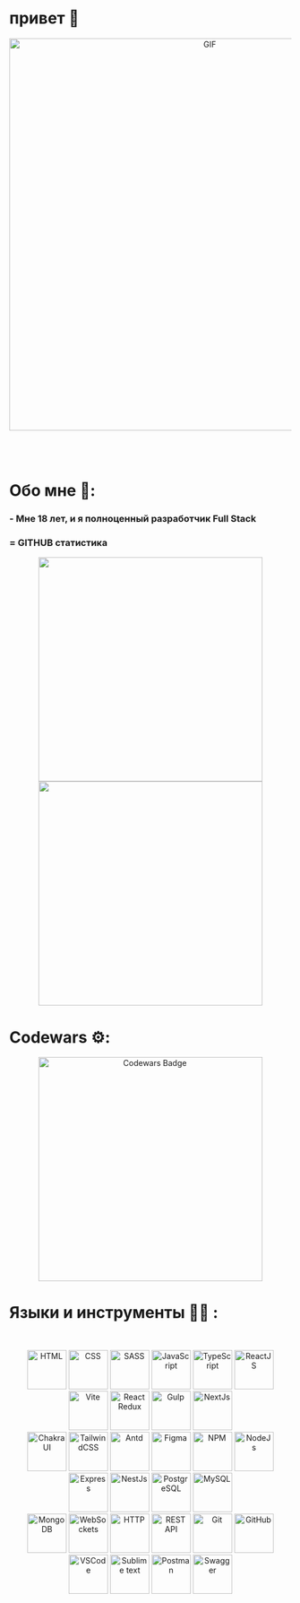 # привет 👋

<div align="center">
<img hight="300" width="700" alt="GIF" align="center" src="https://cdnb.artstation.com/p/assets/images/images/064/767/201/original/ash-emritte-pcscreen6.gif?1688686432" />
</div>

</br>
</br>
</br>


# Обо мне 💬:

### - Мне 18 лет, и я полноценный разработчик Full Stack 
### = GITHUB статистика

<div align="center">
<img style="width: 400px" src="https://streak-stats.demolab.com/?user=Alisher-Dev&theme=dark" />
</div>

<div align="center">
<img style="width: 400px" src="https://github-readme-stats.vercel.app/api/top-langs/?username=Alisher-Dev&locale=en&custom_title=Top%20Languages&theme=dark" />
</div>

# Codewars ⚙️:

<div align="center">
  <img style="width: 400px" src="https://www.codewars.com/users/Alisher-Dev/badges/large" alt="Codewars Badge">
</div>

# Языки и инструменты 👨‍💻 :
</br>

<p align="center" >

<span>
<img src="https://user-images.githubusercontent.com/25181517/192158954-f88b5814-d510-4564-b285-dff7d6400dad.png" width="70px" height="70px" alt="HTML" />
</span>
<span>
<img src="https://user-images.githubusercontent.com/25181517/183898674-75a4a1b1-f960-4ea9-abcb-637170a00a75.png" width="70px" height="70px" alt="CSS"  />
</span>
<span>
<img src="https://user-images.githubusercontent.com/25181517/192158956-48192682-23d5-4bfc-9dfb-6511ade346bc.png" width="70px" height="70px" alt="SASS" />
</span>
<span>
<img src="https://user-images.githubusercontent.com/25181517/117447155-6a868a00-af3d-11eb-9cfe-245df15c9f3f.png" width="70px" height="70px" alt="JavaScript" />
</span>
<span>
<img src="https://user-images.githubusercontent.com/25181517/183890598-19a0ac2d-e88a-4005-a8df-1ee36782fde1.png" width="70px" height="70px"  alt="TypeScript"/>
</span>
<span>
<img src="https://user-images.githubusercontent.com/25181517/183897015-94a058a6-b86e-4e42-a37f-bf92061753e5.png" width="70px" height="70px" alt="ReactJS" />
</span>
<span>
<img src="https://github.com/marwin1991/profile-technology-icons/assets/62091613/b40892ef-efb8-4b0e-a6b5-d1cfc2f3fc35" width="70px" height="70px" alt="Vite" />
</span>
<span>
<img src="https://user-images.githubusercontent.com/25181517/187896150-cc1dcb12-d490-445c-8e4d-1275cd2388d6.png" width="70px" height="70px" alt="React Redux" />
</span>
<span>
<img src="https://github.com/marwin1991/profile-technology-icons/assets/136815194/c49c6dbd-992a-4f14-9cf4-ff40cb5344ed" width="70px" height="70px" alt="Gulp"/>
</span>
<span>
<img src="https://github.com/marwin1991/profile-technology-icons/assets/136815194/5f8c622c-c217-4649-b0a9-7e0ee24bd704" width="70px" height="70px" alt="NextJs" />
</span></br>
<span>
<img src="https://user-images.githubusercontent.com/25181517/190887639-d0ba4ec9-ddbe-45dd-bea1-4db83846503e.png" width="70px" height="70px" alt="ChakraUI" />
</span>
<span>
<img src="https://user-images.githubusercontent.com/25181517/202896760-337261ed-ee92-4979-84c4-d4b829c7355d.png" width="70px" height="70px" alt="TailwindCSS" />
</span>
<span>
<img src="https://user-images.githubusercontent.com/25181517/190887795-99cb0921-e57f-430b-a111-e165deedaa36.png" width="70px" height="70px" alt="Antd" />
</span>
<span>
<img src="https://user-images.githubusercontent.com/25181517/189715289-df3ee512-6eca-463f-a0f4-c10d94a06b2f.png" width="70px" height="70px" alt="Figma" />
</span>
<span>
<img src="https://user-images.githubusercontent.com/25181517/121401671-49102800-c959-11eb-9f6f-74d49a5e1774.png" width="70px" height="70px" alt="NPM" />
</span>
<span>
<img src="https://user-images.githubusercontent.com/25181517/183568594-85e280a7-0d7e-4d1a-9028-c8c2209e073c.png" width="70px" height="70px" alt="NodeJs" />
</span>
<span>
<img src="https://user-images.githubusercontent.com/25181517/183859966-a3462d8d-1bc7-4880-b353-e2cbed900ed6.png" width="70px" height="70px" alt="Express" />
</span>
<span>
<img src="https://github.com/marwin1991/profile-technology-icons/assets/136815194/519bfaf3-c242-431e-a269-876979f05574" width="70px" height="70px" alt="NestJs" />
</span>
<span>
<img src="https://user-images.githubusercontent.com/25181517/117208740-bfb78400-adf5-11eb-97bb-09072b6bedfc.png" width="70px" height="70px" alt="PostgreSQL" />
</span>
<span>
<img src="https://user-images.githubusercontent.com/25181517/183896128-ec99105a-ec1a-4d85-b08b-1aa1620b2046.png" width="70px" height="70px" alt="MySQL" />
</span></br>
<span>
<img src="https://user-images.githubusercontent.com/25181517/182884177-d48a8579-2cd0-447a-b9a6-ffc7cb02560e.png" width="70px" height="70px" alt="MongoDB" />
</span>
<span>
<img src="https://user-images.githubusercontent.com/25181517/187070862-03888f18-2e63-4332-95fb-3ba4f2708e59.png" width="70px" height="70px" alt="WebSockets" />
</span>
<span>
<img src="https://user-images.githubusercontent.com/25181517/192107854-765620d7-f909-4953-a6da-36e1ef69eea6.png" width="70px" height="70px" alt="HTTP" />
</span>
<span>
<img src="https://user-images.githubusercontent.com/25181517/192107858-fe19f043-c502-4009-8c47-476fc89718ad.png" width="70px" height="70px" alt="REST API" />
</span>
<span>
<img src="https://user-images.githubusercontent.com/25181517/192108372-f71d70ac-7ae6-4c0d-8395-51d8870c2ef0.png" width="70px" height="70px" alt="Git" />
</span>
<span>
<img src="https://user-images.githubusercontent.com/25181517/192108374-8da61ba1-99ec-41d7-80b8-fb2f7c0a4948.png" width="70px" height="70px" alt="GitHub" />
</span>
<span>
<img src="https://user-images.githubusercontent.com/25181517/192108891-d86b6220-e232-423a-bf5f-90903e6887c3.png" width="70px" height="70px" alt="VSCode" />
</span>
<span>
<img src="https://user-images.githubusercontent.com/25181517/190887576-6653f877-8439-4521-82f3-403086ead892.png" width="70px" height="70px" alt="Sublime text" />
</span>
<span>
<img src="https://user-images.githubusercontent.com/25181517/192109061-e138ca71-337c-4019-8d42-4792fdaa7128.png" width="70px" height="70px" alt="Postman" />
</span>
<span>
<img src="https://user-images.githubusercontent.com/25181517/186711335-a3729606-5a78-4496-9a36-06efcc74f800.png" width="70px" height="70px"  alt="Swagger"/>
</span>

</p>
